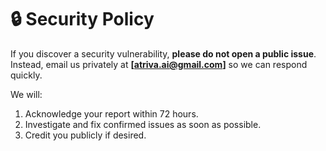 # 🔒 Security Policy

If you discover a security vulnerability, **please do not open a public issue**.  
Instead, email us privately at **[atriva.ai@gmail.com]** so we can respond quickly.

We will:
1. Acknowledge your report within 72 hours.
2. Investigate and fix confirmed issues as soon as possible.
3. Credit you publicly if desired.

